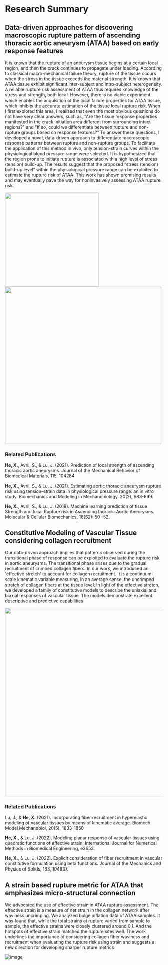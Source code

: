 # Research Summary

## Data-driven approaches for discovering macroscopic rupture pattern of ascending thoracic aortic aneurysm (ATAA) based on early response features
It is known that the rupture of an aneurysm tissue begins at a certain local region, and then the crack continues to propagate under loading. According to classical macro-mechanical failure theory, rupture of the tissue occurs when the stress in the tissue exceeds the material strength. It is known that ATAA tissue exhibit significant inter-subject and intro-subject heterogeneity.  A reliable rupture risk assessment of ATAA thus requires knowledge of the stress and strength, both local. However, there is no viable experiment which enables the acquisition of the local failure properties for ATAA tissue, which inhibits the accurate estimation of the tissue local rupture risk. When I first explored this area, I realized that even the most obvious questions do not have very clear answers, such as, "Are the tissue response properties manifested in the crack initiation area different from surrounding intact regions?" and "If so, could we differentiate between rupture and non-rupture groups based on response features?" To answer these questions, I developed a novel, data-driven approach to differentiate macroscopic response patterns between rupture and non-rupture groups. To facilitate the application of this method in vivo, only tension-strain curves within the physiological blood pressure range were selected. It is hypothesized that the region prone to initiate rupture is associated with a high level of stress (tension) build-up. The results suggest that the proposed “stress (tension) build-up level” within the physiological pressure range can be exploited to estimate the rupture risk of ATAA. This work has shown promising results and may eventually pave the way for noninvasively assessing ATAA rupture risk.

<p float="left">
  <img src="https://github.com/XuehuanHe/XuehuanHe.github.io/assets/42738737/da0c3436-a547-432c-8832-e804028edf51" width="300" />
  <img src="https://github.com/XuehuanHe/XuehuanHe.github.io/assets/42738737/b5becdff-caca-4b94-a5c9-2a15decc0e3a" width="500" /> 
</p>

### Related Publications

**He, X.**, Avril, S., & Lu, J. (2021). Prediction of local strength of ascending thoracic aortic aneurysms. Journal of the Mechanical Behavior of Biomedical Materials, 115, 104284. 

**He, X.**, Avril, S., & Lu, J. (2021). Estimating aortic thoracic aneurysm rupture risk using tension–strain data in physiological pressure range: an in vitro study. Biomechanics and Modeling in Mechanobiology, 20(2), 683-699. 

**He, X.**, Avril, S., & Lu, J. (2019). Machine learning prediction of tissue Strength and local Rupture risk in Ascending thoracic Aortic Aneurysms. Molecular & Cellular Biomechanics, 16(S2): 50 -52. 


## Constitutive Modeling of Vascular Tissue considering collagen recruitment 
Our data-driven approach implies that patterns observed during the transitional phase of response can be exploited to evaluate the rupture risk in aortic aneurysms. The transitional phase arises due to the gradual recruitment of crimped collagen fibers. In our work, we introduced an 'effective stretch' to account for collagen recruitment. It is a continuum-scale kinematic variable measuring, in an average sense, the uncrimped stretch of collagen fibers at the tissue level. In light of the effective stretch, we developed a family of constitutive models to describe the uniaxial and biaxial responses of vascular tissue. The models demonstrate excellent descriptive and predictive capabilities

<p float="center">
  <img src="https://github.com/XuehuanHe/XuehuanHe.github.io/assets/42738737/88fa6aae-b933-4a64-bf52-2c8fd6e49906" width="600" />
</p>

### Related Publications

Lu, J., & **He, X.** (2021). Incorporating fiber recruitment in hyperelastic modeling of vascular tissues by means of kinematic average. Biomech Model Mechanobiol, 20(5), 1833-1850

**He, X.**, & Lu, J. (2022). Modeling planar response of vascular tissues using quadratic functions of effective strain. International Journal for Numerical Methods in Biomedical Engineering, e3653.

**He, X.**, & Lu, J. (2022).  Explicit consideration of fiber recruitment in vascular constitutive formulation using beta functions. Journal of the Mechanics and Physics of Solids, 163, 104837. 

## A strain based rupture metric for ATAA that emphasizes micro-structural connection

We advocated the use of effective strain in ATAA rupture assessment. The effective strain is a measure of net strain in the collagen network after waviness uncrimping. We analyzed bulge inflation data of ATAA samples. It was found that, while the total strains at rupture varied from sample to sample, the effective strains were closely clustered around 0.1. And the hotspots of effective strain matched the rupture sites well. The work underlines the importance of considering collagen fiber waviness and recruitment when evaluating the rupture risk using strain and suggests a new direction for developing sharper rupture metrics

![image](https://github.com/XuehuanHe/XuehuanHe.github.io/assets/42738737/5d83bc44-967f-4234-9153-f84cf3fe62eb)

